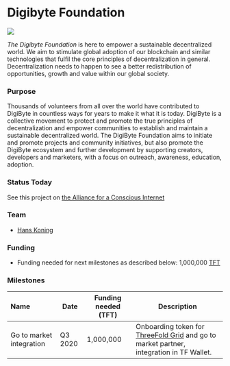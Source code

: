 # Digibyte Foundation

![](https://www.consciousinternet.org/threefold/info/projects/digibyte/digibyte.png)

_The Digibyte Foundation_ is here to empower a sustainable decentralized world. We aim to stimulate global adoption of our blockchain and similar technologies that fulfil the core principles of decentralization in general. Decentralization needs to happen to see a better redistribution of opportunities, growth and value within our global society.

### Purpose

Thousands of volunteers from all over the world have contributed to DigiByte in countless ways for years to make it what it is today. DigiByte is a collective movement to protect and promote the true principles of decentralization and empower communities to establish and maintain a sustainable decentralized world. The DigiByte Foundation aims to initiate and promote projects and community initiatives, but also promote the DigiByte ecosystem and further development by supporting creators, developers and marketers, with a focus on outreach, awareness, education, adoption.

### Status Today

See this project on [the Alliance for a Conscious Internet](https://www.consciousinternet.org/index.html#/projects/DigiByte%20Foundation)

### Team

- [Hans Koning](https://www.consciousinternet.org/#/people/hans_koning)

### Funding

- Funding needed for next milestones as described below: 1,000,000 [TFT](threefold__threefold_token)

### Milestones

| Name                     | Date    | Funding needed (TFT) | Description                                                                             |
| :----------------------- | ------- | -------------------- | --------------------------------------------------------------------------------------- |
| Go to market integration | Q3 2020 | 1,000,000            | Onboarding token for [ThreeFold Grid](threefold__threefold_grid) and go to market partner, integration in TF Wallet. |